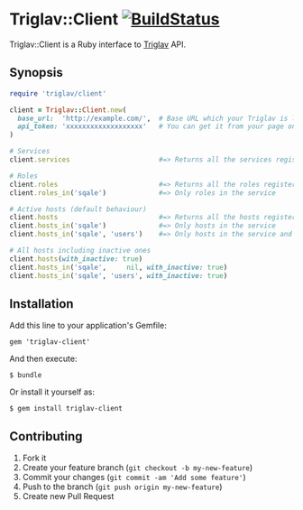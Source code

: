 # Triglav::Client [![BuildStatus](https://secure.travis-ci.org/kentaro/triglav-client-ruby.png)](http://travis-ci.org/kentaro/triglav-client-ruby)

Triglav::Client is a Ruby interface to [Triglav](http://github.com/kentaro/triglav) API.

## Synopsis

```ruby
require 'triglav/client'

client = Triglav::Client.new(
  base_url:  'http://example.com/',  # Base URL which your Triglav is located at
  api_token: 'xxxxxxxxxxxxxxxxxxx'   # You can get it from your page on Triglav
)

# Services
client.services                      #=> Returns all the services registered on Triglav

# Roles
client.roles                         #=> Returns all the roles registered on Triglav
client.roles_in('sqale')             #=> Only roles in the service

# Active hosts (default behaviour)
client.hosts                         #=> Returns all the hosts registered on Triglav
client.hosts_in('sqale')             #=> Only hosts in the service
client.hosts_in('sqale', 'users')    #=> Only hosts in the service and which have the role

# All hosts including inactive ones
client.hosts(with_inactive: true)
client.hosts_in('sqale',     nil, with_inactive: true)
client.hosts_in('sqale', 'users', with_inactive: true)
```

## Installation

Add this line to your application's Gemfile:

    gem 'triglav-client'

And then execute:

    $ bundle

Or install it yourself as:

    $ gem install triglav-client

## Contributing

1. Fork it
2. Create your feature branch (`git checkout -b my-new-feature`)
3. Commit your changes (`git commit -am 'Add some feature'`)
4. Push to the branch (`git push origin my-new-feature`)
5. Create new Pull Request
